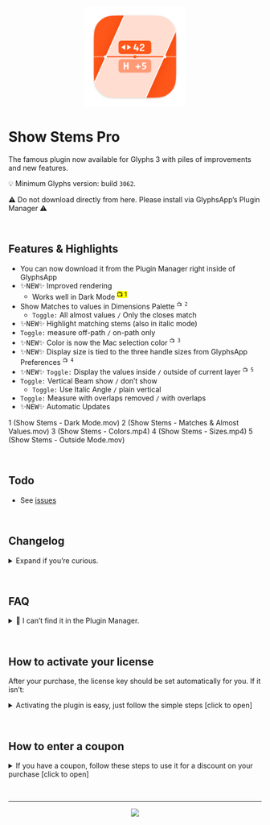 <p align="center">
<img width="200" height="200" src="https://github.com/Mark2Mark/show-stems-pro-plugin/blob/main/.images/Show-Stems-Pro-Icon.png?raw=true"">
</p>

# Show Stems Pro

The famous plugin now available for Glyphs 3 with piles of improvements and new features.

💡 Minimum Glyphs version: build <code>3062</code>.

⚠️ Do not download directly from here. Please install via GlyphsApp’s Plugin Manager ⚠️


&nbsp;
## Features & Highlights

- You can now download it from the Plugin Manager right inside of GlyphsApp  
- <kbd>✨NEW✨</kbd> Improved rendering  
  - Works well in Dark Mode <sup><mark>📺 1</mark></sup>  
- Show Matches to values in Dimensions Palette <sup>`📺 2`</sup>  
  - `Toggle:` All almost values `/` Only the closes match  
- <kbd>✨NEW✨</kbd> Highlight matching stems (also in italic mode)  
- `Toggle:` measure off-path `/` on-path only  
- <kbd>✨NEW✨</kbd> Color is now the Mac selection color <sup>`📺 3`</sup>  
- <kbd>✨NEW✨</kbd> Display size is tied to the three handle sizes from GlyphsApp Preferences <sup>`📺 4`</sup>  
- <kbd>✨NEW✨</kbd> `Toggle:` Display the values inside `/` outside of current layer <sup>`📺 5`</sup>  
- `Toggle:` Vertical Beam show `/` don’t show  
  - `Toggle:` Use Italic Angle `/` plain vertical  
- `Toggle:` Measure with overlaps removed `/` with overlaps  
- <kbd>✨NEW✨</kbd> Automatic Updates  

1 (Show Stems - Dark Mode.mov)
2 (Show Stems - Matches & Almost Values.mov)
3 (Show Stems - Colors.mp4)
4 (Show Stems - Sizes.mp4)
5 (Show Stems - Outside Mode.mov)


&nbsp;
## Todo

- See [issues](https://github.com/Mark2Mark/show-stems-pro-plugin/issues)

&nbsp;
## Changelog

<details><summary>Expand if you’re curious.</summary>

### v2.0.0

- New in GlyphsApp's Plugin Manager
- Add menu item "Open Registration Window"

</details>

&nbsp;
## FAQ
<details><summary>🙋 I can’t find it in the Plugin Manager.</summary>
➡️ You need to check if your GlyphsApp build is higher than <code>3062</code>.  
If Glyphs doesn’t offer you a high enough version, enable activate GlyphsApp <code>Preferences</code> > <code>"Updates"</code> > <code>“Show cutting edge versions”</code>. Note: you can have several GlyphsApp versions
</details>

&nbsp;
## How to activate your license<a id="how-to-activate-your-license"></a>  
After your purchase, the license key should be set automatically for you. If it isn’t:  
<details><summary>Activating the plugin is easy, just follow the simple steps [click to open]</summary>
<ol>
  <li>👉 Make sure you have GlyphsApp 3 build <code>3062</code> or higher.</li>
  <li>👉 If you haven't already, download the plugin directly in the GlyphsApp Plugin Manager and restart GlyphsApp once.</li>
  <li>👉 When you activate the plugin, you'll be prompted with a window*, click the <code>"Enter License"</code> button.</li>
  <li>👉 On the screen that opens enter your Email address, and the license code from your Email.</li>
  <li>👉 When you've completed the above, just click the <code>"Activate License"</code> button. Within a few seconds your product should be activated for full use!</li>
</ol>

*) If the window doesn’t show, you can right-click into the Edit Tab (that’s the window where you do your drawings) and in the context menu click <code>"Purchase Show Stems Pro"</code>. Alternatively you can right click into the plugin’s Preview box and click <code>"Open Registration Window"</code>.
</details>

&nbsp;
## How to enter a coupon
<details><summary>If you have a coupon, follow these steps to use it for a discount on your purchase [click to open]</summary>
<ol>
  <li>👉 Make sure you have GlyphsApp 3 build <code>3062</code> or higher.</li>
  <li>👉 If you haven't already, download the plugin directly in the GlyphsApp Plugin Manager and restart GlyphsApp once.</li>
  <li>👉 When you activate the plugin, you'll be prompted with a window*, click the <code>"Buy Now"</code> button.</li>
  <li>👉 On the screen that opens enter your Email address, and click <code>»Continue«</code>.</li>
  <li>👉 Follow the form until it asks you to pay. But now click <code>»Add Coupon«</code> and then continue to pay.</li>
  <li>👉 On success you should get an Email with a licence code.</li>
  <li>👉 Use that to activate your license <a href="#how-to-activate-your-license"> (steps here).</a> </li>
</ol>

⚠️ Note: The Coupon is **not** the License Code. Please don’t enter the Coupon Code into the field for your License Code!

*) If the window doesn’t show, you can right-click into the Edit Tab (that’s the window where you do your drawings) and in the context menu click <code>"Purchase Show Stems Pro"</code>. Alternatively you can right click into the plugin’s Preview box and click <code>"Open Registration Window"</code>.

If you can’t see the <code>»Add Coupon«</code>, that’s likely to a reported GlyphsApp bug, switching to Dark Mode and opening the window again might solve it.
</details>

&nbsp;

---

<p align="center">
  <img src="https://github.com/Mark2Mark/show-stems-pro-plugin/blob/main/.images/{{IMAGE_NAME}}.jpg?raw=true">
</p>
